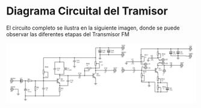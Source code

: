 # Diagrama Circuital del Tramisor

El circuito completo se ilustra en la siguiente imagen, donde se puede observar las diferentes etapas del Transmisor FM

![](.img/DiagramaCircuitalCompleto.PNG)
